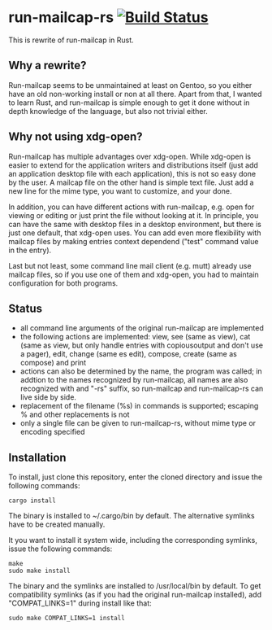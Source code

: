 run-mailcap-rs [![Build Status](https://travis-ci.org/cglindkamp/run-mailcap-rs.svg?branch=master)](https://travis-ci.org/cglindkamp/run-mailcap-rs)
==============
This is rewrite of run-mailcap in Rust.

Why a rewrite?
--------------
Run-mailcap seems to be unmaintained at least on Gentoo, so you either have an
old non-working install or non at all there. Apart from that, I wanted to learn
Rust, and run-mailcap is simple enough to get it done without in depth knowledge
of the language, but also not trivial either.

Why not using xdg-open?
-----------------------
Run-mailcap has multiple advantages over xdg-open. While xdg-open is easier to
extend for the application writers and distributions itself (just add an
application desktop file with each application), this is not so easy done by
the user. A mailcap file on the other hand is simple text file. Just add a new
line for the mime type, you want to customize, and your done.

In addition, you can have different actions with run-mailcap, e.g. open for
viewing or editing or just print the file without looking at it. In principle,
you can have the same with desktop files in a desktop environment, but there is
just one default, that xdg-open uses. You can add even more flexibility with
mailcap files by making entries context dependend ("test" command value in the
entry).

Last but not least, some command line mail client (e.g. mutt) already use
mailcap files, so if you use one of them and xdg-open, you had to maintain
configuration for both programs.

Status
------
- all command line arguments of the original run-mailcap are implemented
- the following actions are implemented: view, see (same as view), cat (same as
  view, but only handle entries with copiousoutput and don't use a pager),
  edit, change (same es edit), compose, create (same as compose) and print
- actions can also be determined by the name, the program was called; in addtion
  to the names recognized by run-mailcap, all names are also recognized with and
  "-rs" suffix, so run-mailcap and run-mailcap-rs can live side by side.
- replacement of the filename (%s) in commands is supported; escaping % and
  other replacements is not
- only a single file can be given to run-mailcap-rs, without mime type or
  encoding specified

Installation
------------
To install, just clone this repository, enter the cloned directory and issue
the following commands:
```
cargo install
```

The binary is installed to ~/.cargo/bin by default. The alternative symlinks
have to be created manually.

It you want to install it system wide, including the corresponding symlinks,
issue the following commands:

```
make
sudo make install
```

The binary and the symlinks are installed to /usr/local/bin by default. To get
compatibility symlinks (as if you had the original run-mailcap installed), add
"COMPAT\_LINKS=1" during install like that:
```
sudo make COMPAT_LINKS=1 install
```
